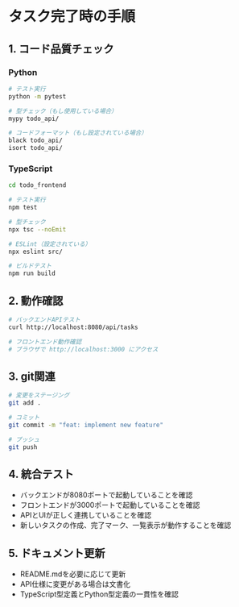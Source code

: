 # タスク完了時の手順

## 1. コード品質チェック

### Python
```bash
# テスト実行
python -m pytest

# 型チェック（もし使用している場合）
mypy todo_api/

# コードフォーマット（もし設定されている場合）
black todo_api/
isort todo_api/
```

### TypeScript
```bash
cd todo_frontend

# テスト実行
npm test

# 型チェック
npx tsc --noEmit

# ESLint（設定されている）
npx eslint src/

# ビルドテスト
npm run build
```

## 2. 動作確認
```bash
# バックエンドAPIテスト
curl http://localhost:8080/api/tasks

# フロントエンド動作確認
# ブラウザで http://localhost:3000 にアクセス
```

## 3. git関連
```bash
# 変更をステージング
git add .

# コミット
git commit -m "feat: implement new feature"

# プッシュ
git push
```

## 4. 統合テスト
- バックエンドが8080ポートで起動していることを確認
- フロントエンドが3000ポートで起動していることを確認  
- APIとUIが正しく連携していることを確認
- 新しいタスクの作成、完了マーク、一覧表示が動作することを確認

## 5. ドキュメント更新
- README.mdを必要に応じて更新
- API仕様に変更がある場合は文書化
- TypeScript型定義とPython型定義の一貫性を確認